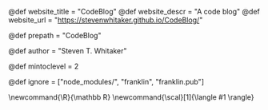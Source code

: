 <!--
Add here global page variables to use throughout your
website.
The website_* must be defined for the RSS to work
-->
@def website_title = "CodeBlog"
@def website_descr = "A code blog"
@def website_url   = "https://stevenwhitaker.github.io/CodeBlog/"

@def prepath = "CodeBlog"

@def author = "Steven T. Whitaker"

@def mintoclevel = 2

<!--
Add here files or directories that should be ignored by Franklin, otherwise
these files might be copied and, if markdown, processed by Franklin which
you might not want. Indicate directories by ending the name with a `/`.
-->
@def ignore = ["node_modules/", "franklin", "franklin.pub"]

<!--
Add here global latex commands to use throughout your
pages. It can be math commands but does not need to be.
For instance:
* \newcommand{\phrase}{This is a long phrase to copy.}
-->
\newcommand{\R}{\mathbb R}
\newcommand{\scal}[1]{\langle #1 \rangle}
